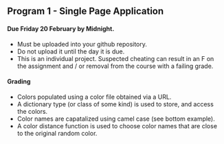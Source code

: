## Program 1 - Single Page Application
#### Due Friday 20 February by Midnight.
- Must be uploaded into your github repository.
- Do not upload it until the day it is due. 
- This is an individual project. Suspected cheating can result in an F on the assignment and / or removal from the course with a failing grade. 

#### Grading

- Colors populated using a color file obtained via a URL.
- A dictionary type (or class of some kind) is used to store, and access the colors.
- Color names are capatalized using camel case (see bottom example).
- A color distance function is used to choose color names that are close to the original random color.
